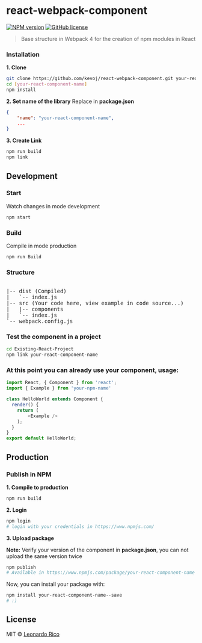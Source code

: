 
# react-webpack-component

[![NPM version](https://badge.fury.io/js/react-webpack-component.svg)](https://npmjs.org/package/react-webpack-component) [![GitHub license](https://img.shields.io/badge/license-MIT-brightgreen.svg?style=flat-square)](https://raw.githubusercontent.com/kevoj/role-calc/master/LICENSE)

> Base structure in Webpack 4 for the creation of npm modules in React

### Installation

**1. Clone**

```bash
git clone https://github.com/kevoj/react-webpack-component.git your-react-component-name
cd [your-react-component-name]
npm install
```
**2. Set name of the library**
Replace in **package.json**

```json
{
    "name": "your-react-component-name",
    ...
}
```
**3. Create Link**

```bash
npm run build
npm link
```
## Development

### Start

Watch changes in mode development

```bash
npm start
```

### Build

Compile in mode production

```bash
npm run Build
```
### Structure

<pre> 
|-- dist (Compiled)
|   `-- index.js
|-- src (Your code here, view example in code source...)
|   |-- components
|   `-- index.js
`-- webpack.config.js
</pre> 

### Test the component in a project

```bash
cd Existing-React-Project
npm link your-react-component-name
```

### At this point you can already use your component, usage:

```javascript
import React, { Component } from 'react';
import { Example } from 'your-npm-name'

class HelloWorld extends Component {
  render() {
    return (
        <Example />
    );
  }
}
export default HelloWorld;
```

## Production

### Publish in NPM

**1. Compile to production**

```bash
npm run build
```

**2. Login**

```bash
npm login
# login with your credentials in https://www.npmjs.com/
```

**3. Upload package**

**Note:** Verify your version of the component in **package.json**, you can not upload the same version twice

```bash
npm publish
# Available in https://www.npmjs.com/package/your-react-component-name
```
Now, you can install your package with:

```bash
npm install your-react-component-name--save
# :)
```

## License

MIT © [Leonardo Rico](https://github.com/kevoj/react-webpack-component/blob/master/LICENSE)